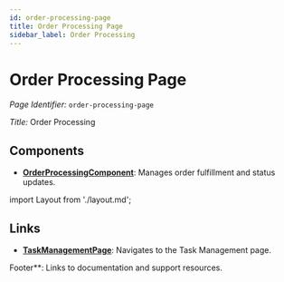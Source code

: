 ```yaml
---
id: order-processing-page
title: Order Processing Page
sidebar_label: Order Processing
---
```


# Order Processing Page

*Page Identifier:* `order-processing-page`

*Title:* Order Processing

## Components
- [**OrderProcessingComponent**](/docs/components/order_processing.md): Manages order fulfillment and status updates.

import Layout from './layout.md';

## Links
- [**TaskManagementPage**](/docs/pages/task-management-page): Navigates to the Task Management page.

<Layout />

Footer**: Links to documentation and support resources.

